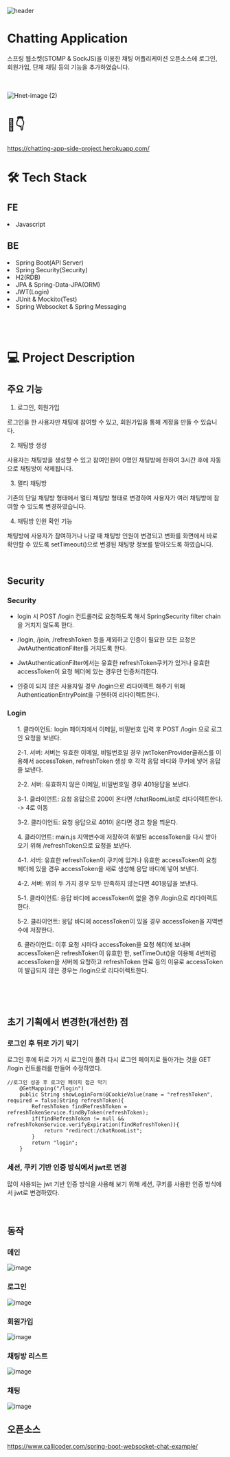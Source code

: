
![header](https://capsule-render.vercel.app/api?type=waving&color=auto&height=300&section=header&text=Chatting%20App&fontSize=90)

# Chatting Application 
스프링 웹소켓(STOMP & SockJS)을 이용한 채팅 어플리케이션 오픈소스에 로그인, 회원가입, 단체 채팅 등의 기능을 추가하였습니다.<br><br><br>

![Hnet-image (2)](https://user-images.githubusercontent.com/60775067/172282991-fbdd843b-c1d9-4b0c-8eed-693f6d45fd5f.gif)


# 👀👇
https://chatting-app-side-project.herokuapp.com/




# 🛠 Tech Stack
## FE
<li>Javascript</li>

## BE
<li>Spring Boot(API Server)</li>
<li>Spring Security(Security)</li>
<li>H2(RDB)</li>
<li>JPA & Spring-Data-JPA(ORM)</li>
<li>JWT(Login)</li>
<li>JUnit & Mockito(Test)</li>
<li>Spring Websocket & Spring Messaging</li><br><br><br>


# 💻 Project Description
## 주요 기능
1. 로그인, 회원가입

로그인을 한 사용자만 채팅에 참여할 수 있고, 회원가입을 통해 계정을 만들 수 있습니다.

2. 채팅방 생성

사용자는 채팅방을 생성할 수 있고 참여인원이 0명인 채팅방에 한하여 3시간 후에 자동으로 채팅방이 삭제됩니다.

3. 멀티 채팅방

기존의 단일 채팅방 형태에서 멀티 채팅방 형태로 변경하여 사용자가 여러 채팅방에 참여할 수 있도록 변경하였습니다.

4. 채팅방 인원 확인 기능

채팅방에 사용자가 참여하거나 나갈 때 채팅방 인원이 변경되고 변화를 화면에서 바로 확인할 수 있도록 setTimeout()으로 변경된 채팅방 정보를 받아오도록 하였습니다.<br><br><br>

## Security
### Security
* login 시 POST /login 컨트롤러로 요청하도록 해서 SpringSecurity filter chain을 거치지 않도록 한다.

* /login, /join, /refreshToken 등을 제외하고 인증이 필요한 모든 요청은 JwtAuthenticationFilter를 거치도록 한다.

* JwtAuthenticationFilter에서는 유효한 refreshToken쿠키가 있거나 유효한 accessToken이 요청 헤더에 있는 경우만 인증처리한다.

* 인증이 되지 않은 사용자일 경우 /login으로 리다이렉트 해주기 위해 AuthenticationEntryPoint을 구현하여 리다이렉트한다.

### Login
<ul>1. 클라이언트: login 페이지에서 이메일, 비밀번호 입력 후 POST /login 으로 로그인 요청을 보낸다.</ul>

<ul>2-1. 서버: 서버는 유효한 이메일, 비밀번호일 경우 jwtTokenProvider클래스를 이용해서 accessToken, refreshToken 생성 후 각각 응답 바디와 쿠키에 넣어 응답을 보낸다.</ul>

<ul>2-2. 서버: 유효하지 않은 이메일, 비밀번호일 경우 401응답을 보낸다. </ul>

<ul>3-1. 클라이언트: 요청 응답으로 200이 온다면 /chatRoomList로 리다이렉트한다. -> 4로 이동</ul>

<ul>3-2. 클라이언트: 요청 응답으로 401이 온다면 경고 창을 띄운다.</ul>

<ul>4. 클라이언트: main.js 지역변수에 저장하여 휘발된 accessToken을 다시 받아 오기 위해 /refreshToken으로 요청을 보낸다.</ul>

<ul>4-1. 서버: 유효한 refreshToken이 쿠키에 있거나 유효한 accessToken이 요청 헤더에 있을 경우 accessToken을 새로 생성해 응답 바디에 넣어 보낸다.</ul>

<ul>4-2. 서버: 위의 두 가지 경우 모두 만족하지 않는다면 401응답을 보낸다.</ul>

<ul>5-1. 클라이언트: 응답 바디에 accessToken이 없을 경우 /login으로 리다이렉트 한다.</ul>

<ul>5-2. 클라이언트: 응답 바디에 accessToken이 있을 경우 accessToken을 지역변수에 저장한다.</ul>

<ul>6. 클라이언트: 이후 요청 시마다 accessToken을 요청 헤더에 보내며 accessToken은 refreshToken이 유효한 한, setTimeOut()을 이용해 4번처럼 accessToken을 서버에 요청하고 refreshToken 만료 등의 이유로 accessToken이 발급되지 않은 경우는 /login으로 리다이렉트한다. </ul><br><br><br>

## 초기 기획에서 변경한(개선한) 점
### 로그인 후 뒤로 가기 막기
로그인 후에 뒤로 가기 시 로그인이 풀려 다시 로그인 페이지로 돌아가는 것을 GET /login 컨트롤러를 만들어 수정하였다.
```
//로그인 성공 후 로그인 페이지 접근 막기
    @GetMapping("/login")
    public String showLoginForm(@CookieValue(name = "refreshToken", required = false)String refreshToken){
        RefreshToken findRefreshToken = refreshTokenService.findByToken(refreshToken);
        if(findRefreshToken != null && refreshTokenService.verifyExpiration(findRefreshToken)){
            return "redirect:/chatRoomList";
        }
        return "login";
    }
```
### 세션, 쿠키 기반 인증 방식에서 jwt로 변경
많이 사용되는 jwt 기반 인증 방식을 사용해 보기 위해 세션, 쿠키를 사용한 인증 방식에서 jwt로 변경하였다.<br><br><br>

## 동작
### 메인
![image](https://user-images.githubusercontent.com/60775067/137299981-e4d61991-a8ff-4fb4-8309-fa05d5b48c34.png)


### 로그인
![image](https://user-images.githubusercontent.com/60775067/137300080-b4ebf9cc-9e3f-4d56-ab4a-be818f054e62.png)


### 회원가입
![image](https://user-images.githubusercontent.com/60775067/137300135-ac55e97f-d207-4610-a64c-a0cd11b1b0f9.png)

### 채팅방 리스트
![image](https://user-images.githubusercontent.com/60775067/137300353-b0208d5c-817e-4a1c-8f65-8e30e52df004.png)


### 채팅
![image](https://user-images.githubusercontent.com/60775067/137300406-5170b4f2-c753-4d54-a093-dce556125e25.png)



## 오픈소스
https://www.callicoder.com/spring-boot-websocket-chat-example/
